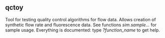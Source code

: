 ## qctoy

Tool for testing quality control algorithms for flow data. Allows creation of synthetic flow rate and fluorescence data. See functions *sim.sample...* for sample usage. Everything is documented: type *?function_name* to get help.
